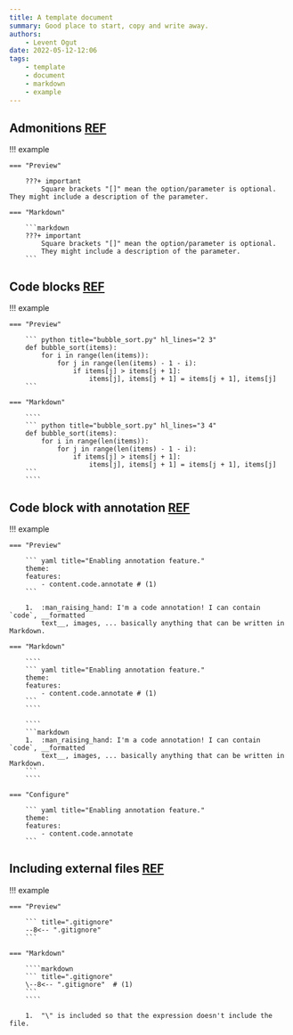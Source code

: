 ```yaml
---
title: A template document
summary: Good place to start, copy and write away.
authors:
    - Levent Ogut
date: 2022-05-12-12:06
tags:
    - template
    - document
    - markdown
    - example
---
```

## Admonitions [REF](https://squidfunk.github.io/mkdocs-material/reference/admonitions/)

!!! example

    === "Preview"

        ???+ important
            Square brackets "[]" mean the option/parameter is optional. They might include a description of the parameter.

    === "Markdown"

        ```markdown
        ???+ important
            Square brackets "[]" mean the option/parameter is optional. 
            They might include a description of the parameter.
        ```


## Code blocks [REF](https://squidfunk.github.io/mkdocs-material/reference/code-blocks/#usage)

!!! example

    === "Preview"

        ``` python title="bubble_sort.py" hl_lines="2 3"
        def bubble_sort(items):
            for i in range(len(items)):
                for j in range(len(items) - 1 - i):
                    if items[j] > items[j + 1]:
                        items[j], items[j + 1] = items[j + 1], items[j]
        ```

    === "Markdown"

        ````
        ``` python title="bubble_sort.py" hl_lines="3 4"
        def bubble_sort(items):
            for i in range(len(items)):
                for j in range(len(items) - 1 - i):
                    if items[j] > items[j + 1]:
                        items[j], items[j + 1] = items[j + 1], items[j]
        ```
        ````

## Code block with annotation [REF](https://squidfunk.github.io/mkdocs-material/reference/code-blocks/#adding-annotations)

!!! example

    === "Preview"

        ``` yaml title="Enabling annotation feature."
        theme:
        features:
            - content.code.annotate # (1)
        ```

        1.  :man_raising_hand: I'm a code annotation! I can contain `code`, __formatted
            text__, images, ... basically anything that can be written in Markdown.

    === "Markdown"

        ````
        ``` yaml title="Enabling annotation feature."
        theme:
        features:
            - content.code.annotate # (1)
        ```
        ````

        ````
        ```markdown
        1.  :man_raising_hand: I'm a code annotation! I can contain `code`, __formatted
            text__, images, ... basically anything that can be written in Markdown.
        ```
        ````

    === "Configure"

        ``` yaml title="Enabling annotation feature."
        theme:
        features:
            - content.code.annotate
        ```

## Including external files [REF](https://facelessuser.github.io/pymdown-extensions/extensions/snippets/#snippets-notation)

!!! example

    === "Preview"

        ``` title=".gitignore"
        --8<-- ".gitignore"
        ```

    === "Markdown"

        ````markdown
        ``` title=".gitignore"
        \--8<-- ".gitignore"  # (1)
        ```
        ````

        1.  "\" is included so that the expression doesn't include the file.
